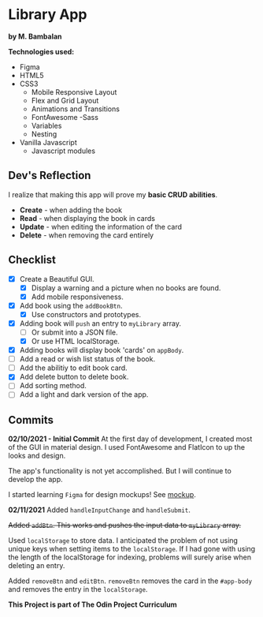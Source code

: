 # Library App
**by M. Bambalan**

**Technologies used:**
- Figma
- HTML5
- CSS3
  - Mobile Responsive Layout
  - Flex and Grid Layout
  - Animations and Transitions
  - FontAwesome
-Sass
  - Variables
  - Nesting
- Vanilla Javascript
  - Javascript modules

## Dev's Reflection
I realize that making this app will prove my **basic CRUD abilities**.
- **Create** - when adding the book
- **Read** - when displaying the book in cards
- **Update** - when editing the information of the card
- **Delete** - when removing the card entirely



## Checklist
- [x] Create a Beautiful GUI.
  - [x] Display a warning and a picture when no books are found.
  - [x] Add mobile responsiveness.
- [x] Add book using the `addBookBtn`.
  - [x] Use constructors and prototypes.
- [x] Adding book will `push` an entry to `myLibrary` array.
  - [ ] Or submit into a JSON file.
  - [x] Or use HTML localStorage.
- [x] Adding books will display book 'cards' on `appBody`.
- [ ] Add a read or wish list status of the book.
- [ ] Add the abilitiy to edit book card.
- [x] Add delete button to delete book.
- [ ] Add sorting method.
- [ ] Add a light and dark version of the app.

## Commits
**02/10/2021 - Initial Commit**
At the first day of development, I created most of the GUI in material design. I used FontAwesome and FlatIcon to up the looks and design.

The app's functionality is not yet accomplished. But I will continue to develop the app.

I started learning `Figma` for design mockups! See [mockup](https://www.figma.com/file/QM0sQxWJoXgchjIWP25ANi/Library-App?node-id=0%3A1).

**02/11/2021**
Added `handleInputChange` and `handleSubmit`.

~~Added `addBtn`. This works and pushes the input data to `myLibrary` array.~~

Used `localStorage` to store data. I anticipated the problem of not using unique keys when setting items to the `localStorage`. If I had gone with using the length of the localStorage for indexing, problems will surely arise when deleting an entry.

Added `removeBtn` and `editBtn`. `removeBtn` removes the card in the `#app-body` and removes the entry in the `localStorage`.

**This Project is part of The Odin Project Curriculum**